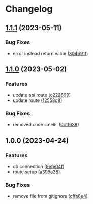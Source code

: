 # Changelog

## [1.1.1](https://github.com/TrackER-Corporation/tracker-organization-service/compare/v1.1.0...v1.1.1) (2023-05-11)


### Bug Fixes

* error instead return value ([304691f](https://github.com/TrackER-Corporation/tracker-organization-service/commit/304691fef5b2eaff26255ea08edf98ffce0dc170))

## [1.1.0](https://github.com/TrackER-Corporation/tracker-organization-service/compare/v1.0.0...v1.1.0) (2023-05-02)


### Features

* update api route ([e222699](https://github.com/TrackER-Corporation/tracker-organization-service/commit/e222699b74056a04e35b169b267fae85b7f57c22))
* update route ([12558d8](https://github.com/TrackER-Corporation/tracker-organization-service/commit/12558d8a6177a6cde86a576a84ea53d971046c2e))


### Bug Fixes

* removed code smells ([0c1f639](https://github.com/TrackER-Corporation/tracker-organization-service/commit/0c1f6390fbad13e94e6ed0ac6ab6e187f091d703))

## 1.0.0 (2023-04-24)


### Features

* db connection ([9efe04f](https://github.com/TrackER-Corporation/tracker-organization-service/commit/9efe04f1da15a3ad16e9f26c3af715a69d3da631))
* route setup ([a399a38](https://github.com/TrackER-Corporation/tracker-organization-service/commit/a399a3885a5cca039be66579f71eb647c2337561))


### Bug Fixes

* remove file from gitignore ([cffa8e4](https://github.com/TrackER-Corporation/tracker-organization-service/commit/cffa8e4d8d4790c7f8e4a466475357d799c0742b))

